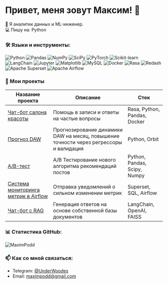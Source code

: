 # Привет, меня зовут Максим! 👋  

🚀 Я аналитик данных и ML-инженер.  
💻 Пишу на: Python 

### 🛠 Языки и инструменты:

![Python](https://img.shields.io/badge/Python-3776AB?style=for-the-badge&logo=python&logoColor=white)
![Pandas](https://img.shields.io/badge/Pandas-150458?style=for-the-badge&logo=pandas&logoColor=white)
![NumPy](https://img.shields.io/badge/NumPy-013243?style=for-the-badge&logo=numpy&logoColor=white)
![SciPy](https://img.shields.io/badge/SciPy-8CAAE6?style=for-the-badge&logo=scipy&logoColor=white)
![PyTorch](https://img.shields.io/badge/PyTorch-EE4C2C?style=for-the-badge&logo=pytorch&logoColor=white)
![Scikit-learn](https://img.shields.io/badge/scikit--learn-F7931E?style=for-the-badge&logo=scikit-learn&logoColor=white)
![LangChain](https://img.shields.io/badge/LangChain-00A67D?style=for-the-badge&logo=langchain&logoColor=white)
![Jupyter](https://img.shields.io/badge/Jupyter-F37626?style=for-the-badge&logo=jupyter&logoColor=white)
![Matplotlib](https://img.shields.io/badge/Matplotlib-11557C?style=for-the-badge&logo=matplotlib&logoColor=white)
![MySQL](https://img.shields.io/badge/MySQL-4479A1?style=for-the-badge&logo=mysql&logoColor=white)
![Docker](https://img.shields.io/badge/Docker-2496ED?style=for-the-badge&logo=docker&logoColor=white)
![Rasa](https://img.shields.io/badge/Rasa-5A17EE?style=for-the-badge&logo=rasa&logoColor=white)
![Redash](https://img.shields.io/badge/Redash-FA744E?style=for-the-badge&logo=redash&logoColor=white) 
![Apache Superset](https://img.shields.io/badge/Superset-1F78C1?style=for-the-badge&logo=apache-superset&logoColor=white)
![Apache Airflow](https://img.shields.io/badge/Airflow-017CEE?style=for-the-badge&logo=apache-airflow&logoColor=white)

### 🚀 Мои проекты

| Название проекта | Описание | Стек |
|------------------|----------|------|
| [Чат-бот салона красоты](https://github.com/MaximPodd/Rasa_bot) | Помощь в записи и ответы на частые вопросы | Rasa, Python, Pandas, Docker |
| [Прогноз DAW](https://github.com/MaximPodd/DA_predictions) | Прогнозирование динамики DAW на месяц, повышение точности через регрессоры и валидация | Python, Orbit |
| [A/B-тест](https://github.com/MaximPodd/DA_AB_test) | A/B Тестирование нового алгоритма рекомендаций постов | Python, Pandas, Scipy, Numpy|
| [Система мониторинга метрик в Airflow](https://github.com/MaximPodd/DA_DAG) | Отправка уведомлений о сильном изменении метрик | Superset, SQL, Airflow |
| [Чат-бот с RAG](ссылка_на_репозиторий) | Генерация ответов на основе собственной базы документов | LangChain, OpenAI, FAISS |


### 📊 Статистика GitHub:  
![MaximPodd](https://github-readme-stats.vercel.app/api?username=maximpodd&show_icons=true&theme=radical)

### 📫 Как со мной связаться:  
- Telegram: [@UnderWoodes](https://t.me/UnderWoodes)  
- Email: maximpodd@gmail.com  

